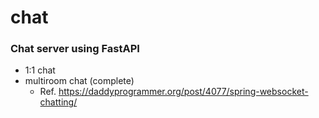 # chat

### Chat server using FastAPI

- 1:1 chat
- multiroom chat (complete)
  - Ref. https://daddyprogrammer.org/post/4077/spring-websocket-chatting/
